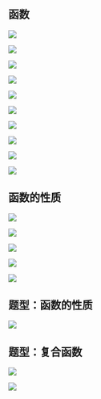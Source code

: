 ## 函数

![](images/Pasted%20image%2020241126220355.png)

![](images/Pasted%20image%2020241126220401.png)

![](images/Pasted%20image%2020241126221807.png)

![](images/Pasted%20image%2020241126221714.png)

![](images/Pasted%20image%2020241126224230.png)

![](images/Pasted%20image%2020241126224328.png)

![](images/Pasted%20image%2020241126233531.png)

![](images/Pasted%20image%2020241126234239.png)

![](images/Pasted%20image%2020241126235626.png)

![](images/Pasted%20image%2020241127000334.png)
## 函数的性质

![](images/Pasted%20image%2020241127000859.png)

![](images/Pasted%20image%2020241127002216.png)

![](images/Pasted%20image%2020241127002330.png)

![](images/Pasted%20image%2020241127002522.png)

![](images/Pasted%20image%2020241127003310.png)

## 题型：函数的性质

![](images/Pasted%20image%2020241127004557.png)

## 题型：复合函数

![](images/Pasted%20image%2020241127012130.png)

![](images/Pasted%20image%2020241127013257.png)